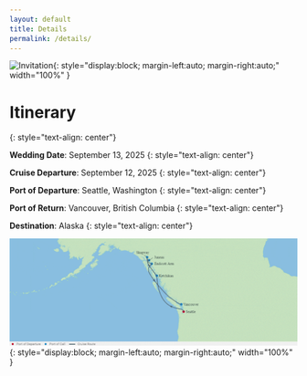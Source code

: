 ```yaml
---
layout: default
title: Details
permalink: /details/
---
```

![Invitation](https://github.com/jsurya/cheung-surya/blob/main/img/celebrityedge-inv.png?raw=true){: style="display:block; margin-left:auto; margin-right:auto;" width="100%" }

# Itinerary
{: style="text-align: center"}

**Wedding Date**: September 13, 2025
{: style="text-align: center"}

**Cruise Departure**: September 12, 2025
{: style="text-align: center"}

**Port of Departure**: Seattle, Washington
{: style="text-align: center"}

**Port of Return**: Vancouver, British Columbia
{: style="text-align: center"}

**Destination**: Alaska
{: style="text-align: center"}


![Itinerary](https://github.com/jsurya/cheung-surya/blob/main/img/celebrityedge-map.png?raw=true){: style="display:block; margin-left:auto; margin-right:auto;" width="100%" }


